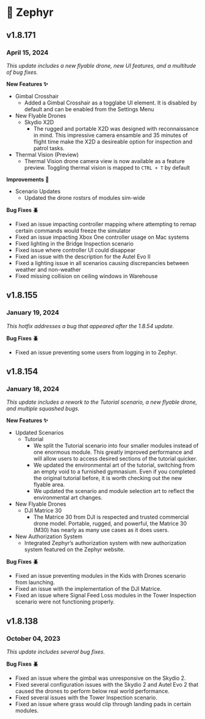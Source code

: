 # 🪽 Zephyr

## v1.8.171

### April 15, 2024

_This update includes a new flyable drone, new UI features, and a multitude of bug fixes._

**New Features ✨**

* Gimbal Crosshair
  * Added a Gimbal Crosshair as a togglabe UI element.  It is disabled by default and can be enabled from the Settings Menu
* New Flyable Drones
  * Skydio X2D
    * The rugged and portable X2D was designed with reconnaissance in mind.  This impressive camera ensamble and 35 minutes of flight time make the X2D a desireable option for inspection and patrol tasks.
* Thermal Vision (Preview)
  * Thermal  Vision drone camera view is now available as a feature preview.  Toggling thermal vision is mapped to `CTRL + T` by default

**Improvements** 🙌

* Scenario Updates
  * Updated the drone rostsrs of modules sim-wide

**Bug Fixes 🪲**

* Fixed an issue impacting controller mapping where attempting to remap certain commands would freeze the simulator
* Fixed an issue impacting Xbox One controller usage on Mac systems
* Fixed lighting in the Bridge Inspection scenario
* Fixed issue where controller UI could disappear
* Fixed an issue with the description for the Autel Evo II
* Fixed a lighting issue in all scenarios causing discrepancies between weather and non-weather
* Fixed missing collision on ceiling windows in Warehouse

## v1.8.155

### January 19, 2024 <a href="#id-1.8.55-january-19-2024" id="id-1.8.55-january-19-2024"></a>

_This hotfix addresses a bug that appeared after the 1.8.54 update._

**Bug Fixes 🪲**

* Fixed an issue preventing some users from logging in to Zephyr.



## v1.8.154

### January 18, 2024 <a href="#id-1.8.54-january-18-2024" id="id-1.8.54-january-18-2024"></a>

_This update includes a rework to the Tutorial scenario, a new flyable drone, and multiple squashed bugs._

**New Features ✨**

* Updated Scenarios
  * Tutorial
    * We split the Tutorial scenario into four smaller modules instead of one enormous module. This greatly improved performance and will allow users to access desired sections of the tutorial quicker.
    * We updated the environmental art of the tutorial, switching from an empty void to a furnished gymnasium. Even if you completed the original tutorial before, it is worth checking out the new flyable area.
    * We updated the scenario and module selection art to reflect the environmental art changes.
* New Flyable Drones
  * DJI Matrice 30
    * The Matrice 30 from DJI is respected and trusted commercial drone model. Portable, rugged, and powerful, the Matrice 30 (M30) has nearly as many use cases as it does users.
* New Authorization System
  * Integrated Zephyr’s authorization system with new authorization system featured on the Zephyr website.

**Bug Fixes 🪲**

* Fixed an issue preventing modules in the Kids with Drones scenario from launching.
* Fixed an issue with the implementation of the DJI Matrice.
* Fixed an issue where Signal Feed Loss modules in the Tower Inspection scenario were not functioning properly.



## v1.8.138

### October 04, 2023 <a href="#id-1.8.138-october-04-2023" id="id-1.8.138-october-04-2023"></a>

_This update includes several bug fixes._

**Bug Fixes 🪲**

* Fixed an issue where the gimbal was unresponsive on the Skydio 2.
* Fixed several configuration issues with the Skydio 2 and Autel Evo 2 that caused the drones to perform below real world performance.
* Fixed several issues with the Tower Inspection scenario.
* Fixed an issue where grass would clip through landing pads in certain modules.

